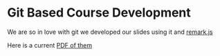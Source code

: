 # Git Based Course Development

We are so in love with git we developed our slides using it and [remark.js](http://remarkjs.com)

Here is a current [PDF of them](assets/git-based-courses.pdf)
